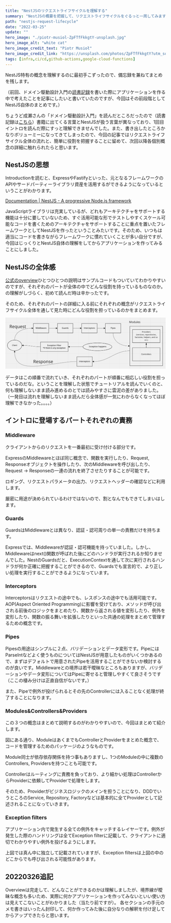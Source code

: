 ```yaml
---
title: "NestJSのリクエストライフサイクルを理解する"
summary: "NestJSの概要を把握して、リクエストライフサイクルをぐるっと一周してみます。NestJS公式にはいい感じの図がないので、参考になれば幸いです。"
path: "nestjs-request-lifecycle"
date: "2022-03-25"
update: ""
hero_image: "./piotr-musiol-ZpFTfFkkgtY-unsplash.jpg"
hero_image_alt: "white cat"
hero_image_credit_text: "Piotr Musioł"
hero_image_credit_link: "https://unsplash.com/photos/ZpFTfFkkgtY?utm_source=unsplash&utm_medium=referral&utm_content=creditShareLink"
tags: [infra,ci/cd,github-actions,google-cloud-functions]
---
```


NestJS特有の概念を理解するのに最初手こずったので、備忘録を兼ねてまとめを残します。

（前回、ドメイン駆動設計入門の[読書記録](https://blog.shgnkn.io/introduction-to-ddd/)を書いた際にアプリケーションを作る中で考えたことを記事にしたいと書いていたのですが、今回はその前段階としてNestJS自体のまとめです。）

ちょうど成瀬さんの「ドメイン駆動設計入門」を読んだところだったので（読書記録は[こちら](https://blog.shgnkn.io/introduction-to-ddd/)）書籍に出てくる言葉とNestJSが扱う言葉が異なっており、1回目イントロを読んだ際にすっと理解できませんでした。また、書き出したところかなりボリューミーになってきてしまったので、今回の記事ではリクエストライフサイクル全体の流れと、簡単に役割を把握することに留めて、次回以降各個別概念の詳細に触れられたらと思います。

## NestJSの思想

Introductionを読むと、ExpressやFastifyといった、元となるフレームワークのAPIやサードパーティーライブラリ資産を活用するができるようになっているということがわかります。

[Documentation | NestJS - A progressive Node.js framework](https://docs.nestjs.com/)

JavaScriptライブラリは充実しているが、どれもアーキテクチャをサポートする機能は十分に要していないため、すぐ活用可能な形でテストしやすくスケール可能なコードを書くためのアーキテクチャをサポートすることに重点を置いたフレームワークとしてNestJSを作ったということみたいです。そのため、いつもは適当にコードを書きながらフレームワークに慣れていくことが多い自分ですが、今回はじっくりとNestJS自体の理解をしてからアプリケーションを作ってみることにしました。

## NestJSの全体感

[公式のoverview](https://docs.nestjs.com/first-steps)ひとつひとつの説明はサンプルコードもついていてわかりやすいのですが、それぞれのパートが全体の中でどんな役割を持っているものなのか。の理解がしづらく、初めて読んだ時は辛かったです。

そのため、それぞれのパートの詳細に入る前にそれぞれの概念がリクエストライフサイクル全体を通して見た時にどんな役割を担っているのかをまとめます。

![lifecycle](./lifecycle.jpg)

データはこの順番で流れていき、それぞれのパートが順番に相応しい役割を担っているのだな。ということを理解した状態でチュートリアルを読んでいくのと、何も理解しないまま読み進めるのとでは読みやすさに雲泥の差がありました。（一発目は流れを理解しないまま読んだら全体感が一気にわからなくなってほぼ理解できなかった。。。。）

## イントロに登場するパートそれぞれの責務

### Middleware

クライアントからのリクエストを一番最初に受け付ける部分です。

ExpressのMiddlewareとほぼ同じ概念で、関数を実行したり、Request, Responseオブジェクトを操作したり、次のMiddlewareを呼び出したり、Request → Responseの一連の流れを終了させたりすることが可能です。

ロギング、リクエストパラメータの出力、リクエストヘッダーの確認などに利用します。

厳密に用途が決められているわけではないので、割となんでもできてしまいはします。

### Guards

GuardsはMiddlewareとは異なり、認証・認可周りの単一の責務だけを持ちます。

Expressでは、Middlewareが認証・認可機能を持っていました。しかし、Middlewareはnext()関数が呼ばれた後にどのハンドラが実行されるか知りませんでした。NestのGuardsだと、ExecutionContextを通して次に実行されるハンドラが何か正確に把握することができるので、Guardsでも宣言的で、より正しい処理を実行することができるようになっています。

### Interceptors

Interceptorsはリクエストの途中でも、レスポンスの途中でも活用可能です。AOP(Aspect Oriented Programming)に影響を受けており、メソッドが呼び出される前後のロジックをまとめたり、関数から返される値を変形したり、例外を変形したり、関数の振る舞いを拡張したりといった共通の処理をまとめて管理するための概念です。

### Pipes

Pipesの用途はシンプルに２点、バリデーションとデータ変形です。PipeにはParseIntなどよく使うものについてはNestJSが用意したものがいくつかあるので、まずはデフォルトで用意されたPipeを活用することができないか検討するのが良いです。Middlewareとの境界は若干曖昧なところもありますが、バリデーションやデータ変形についてはPipeに寄せると管理しやすくて良さそうです（ここの棲み分けは正直自信がないです。）

また、Pipeで例外が投げられるとその先のControllerには入ることなく処理が終了することになります。

### Modules&Controllers&Providers

この３つの概念はまとめて説明するのがわかりやすいので、今回はまとめて紹介します。

図にある通り、ModuleはあくまでもControllerとProviderをまとめた概念で、コードを管理するためのパッケージのようなものです。

Module同士が依存依存関係を持つ事もありますし、1つのModuleの中に複数のControllers, Providersを持つことも可能です。

Controllerはルーティングに責務を負っており、より細かい処理はControllerからProviderに依頼してProviderで処理をします。

そのため、Providerがビジネスロジックのメインを担うことになり、DDDでいうところのService, Repository, Factoryなどは基本的に全てProviderとして記述されることになっていきます。

### Exception filters

アプリケーション内で発生する全ての例外をキャッチするレイヤーです。例外が発生した際のハンドリングは全てException filterに記載して、クライアントに適切でわかりやすい例外を投げるようにします。

上図では真ん中に独立して記載されていますが、Exception filtersは上図の中のどこからでも呼び出される可能性があります。

## 20220326追記
Overviewは完走して、どんなことができるのかは理解しましたが、境界線が曖昧な概念も多いため、実際に何かアプリケーションを作ってみないといい使い方は見えてこないことがわかりました（当たり前ですが）。
各セクションの手元のメモ書きはいったん封印して、何か作ってみた後に自分なりの解釈を付け足してからアップできたらと思います。
